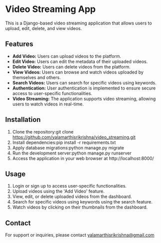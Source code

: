 # Video Streaming App

This is a Django-based video streaming application that allows users to upload, edit, delete, and view videos.

## Features

- **Add Video:** Users can upload videos to the platform.
- **Edit Video:** Users can edit the metadata of their uploaded videos.
- **Delete Video:** Users can delete videos from the platform.
- **View Videos:** Users can browse and watch videos uploaded by themselves and others.
- **Search Videos:** Users can search for specific videos using keywords.
- **Authentication:** User authentication is implemented to ensure secure access to user-specific functionalities.
- **Video Streaming:** The application supports video streaming, allowing users to watch videos in real-time.

## Installation

1. Clone the repository:git clone  https://github.com/yalamarthisrikrishna/video_streaming.git
2. Install dependencies:pip install -r requirements.txt
3. Apply database migrations:python manage.py migrate
4. Run the development server:python manage.py runserver
5. Access the application in your web browser at http://localhost:8000/

## Usage

1. Login or sign up to access user-specific functionalities.
2. Upload videos using the 'Add Video' feature.
3. View, edit, or delete uploaded videos from the dashboard.
4. Search for specific videos using keywords using the search feature.
5. Watch videos by clicking on their thumbnails from the dashboard.



## Contact

For support or inquiries, please contact yalamarthisrikrishna@gmail.com



